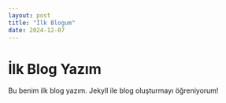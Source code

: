 ```yaml
---
layout: post
title: "İlk Blogum"
date: 2024-12-07
---
```


# İlk Blog Yazım  

Bu benim ilk blog yazım. Jekyll ile blog oluşturmayı öğreniyorum!
